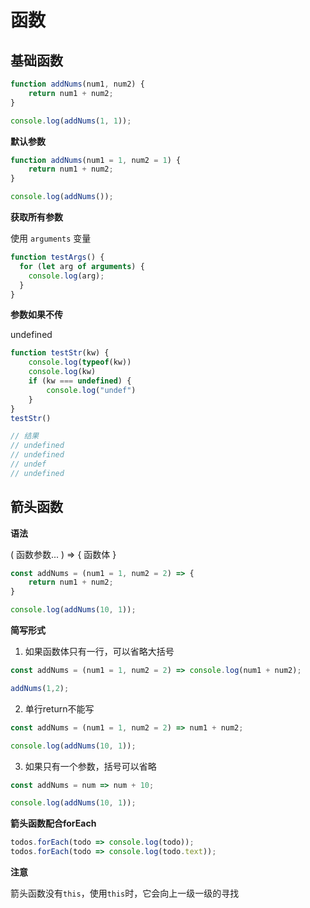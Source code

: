 # 函数


## 基础函数


```js
function addNums(num1, num2) {
    return num1 + num2;
}

console.log(addNums(1, 1));
```

**默认参数**

```js
function addNums(num1 = 1, num2 = 1) {
    return num1 + num2;
}

console.log(addNums());
```

**获取所有参数**

使用 `arguments` 变量

```js
function testArgs() {
  for (let arg of arguments) {
    console.log(arg);
  }
}
```

**参数如果不传**

undefined

```js
function testStr(kw) {
    console.log(typeof(kw))
    console.log(kw)
    if (kw === undefined) {
        console.log("undef")
    }
}
testStr()

// 结果
// undefined
// undefined
// undef
// undefined
```

## 箭头函数

**语法**

( 函数参数... ) => { 函数体 }

```js
const addNums = (num1 = 1, num2 = 2) => {
    return num1 + num2;
}

console.log(addNums(10, 1));
```

**简写形式**

1. 如果函数体只有一行，可以省略大括号

```js
const addNums = (num1 = 1, num2 = 2) => console.log(num1 + num2);

addNums(1,2);
```

2. 单行return不能写

```js
const addNums = (num1 = 1, num2 = 2) => num1 + num2;

console.log(addNums(10, 1));
```

3. 如果只有一个参数，括号可以省略

```js
const addNums = num => num + 10;

console.log(addNums(10, 1));
```

**箭头函数配合forEach**

```js
todos.forEach(todo => console.log(todo));
todos.forEach(todo => console.log(todo.text));
```

**注意**

箭头函数没有`this`，使用`this`时，它会向上一级一级的寻找

